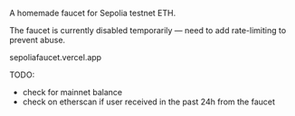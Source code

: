 A homemade faucet for Sepolia testnet ETH.

The faucet is currently disabled temporarily — need to add rate-limiting to prevent abuse.

sepoliafaucet.vercel.app

TODO:
- check for mainnet balance
- check on etherscan if user received in the past 24h from the faucet